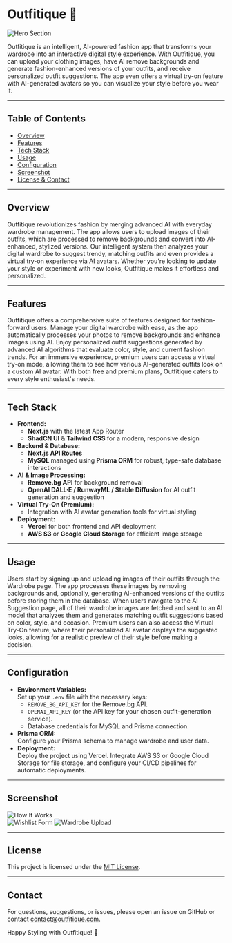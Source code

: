 # Outfitique 🚀

![Hero Section](https://res.cloudinary.com/dolcdkbkp/image/upload/v1744818586/Outfitique/ss1_xfujk4.png)

Outfitique is an intelligent, AI-powered fashion app that transforms your wardrobe into an interactive digital style experience. With Outfitique, you can upload your clothing images, have AI remove backgrounds and generate fashion-enhanced versions of your outfits, and receive personalized outfit suggestions. The app even offers a virtual try-on feature with AI-generated avatars so you can visualize your style before you wear it.

---

## Table of Contents

- [Overview](#overview)
- [Features](#features)
- [Tech Stack](#tech-stack)
- [Usage](#usage)
- [Configuration](#configuration)
- [Screenshot](#screenshot)
- [License & Contact](#license--contact)

---

## Overview

Outfitique revolutionizes fashion by merging advanced AI with everyday wardrobe management. The app allows users to upload images of their outfits, which are processed to remove backgrounds and convert into AI-enhanced, stylized versions. Our intelligent system then analyzes your digital wardrobe to suggest trendy, matching outfits and even provides a virtual try-on experience via AI avatars. Whether you're looking to update your style or experiment with new looks, Outfitique makes it effortless and personalized.

---

## Features

Outfitique offers a comprehensive suite of features designed for fashion-forward users. Manage your digital wardrobe with ease, as the app automatically processes your photos to remove backgrounds and enhance images using AI. Enjoy personalized outfit suggestions generated by advanced AI algorithms that evaluate color, style, and current fashion trends. For an immersive experience, premium users can access a virtual try-on mode, allowing them to see how various AI-generated outfits look on a custom AI avatar. With both free and premium plans, Outfitique caters to every style enthusiast's needs.

---

## Tech Stack

- **Frontend:**
  - **Next.js** with the latest App Router
  - **ShadCN UI** & **Tailwind CSS** for a modern, responsive design
- **Backend & Database:**
  - **Next.js API Routes**
  - **MySQL** managed using **Prisma ORM** for robust, type-safe database interactions
- **AI & Image Processing:**
  - **Remove.bg API** for background removal
  - **OpenAI DALL·E / RunwayML / Stable Diffusion** for AI outfit generation and suggestion
- **Virtual Try-On (Premium):**
  - Integration with AI avatar generation tools for virtual styling
- **Deployment:**
  - **Vercel** for both frontend and API deployment
  - **AWS S3** or **Google Cloud Storage** for efficient image storage

---

## Usage

Users start by signing up and uploading images of their outfits through the Wardrobe page. The app processes these images by removing backgrounds and, optionally, generating AI-enhanced versions of the outfits before storing them in the database. When users navigate to the AI Suggestion page, all of their wardrobe images are fetched and sent to an AI model that analyzes them and generates matching outfit suggestions based on color, style, and occasion. Premium users can also access the Virtual Try-On feature, where their personalized AI avatar displays the suggested looks, allowing for a realistic preview of their style before making a decision.

---

## Configuration

- **Environment Variables:**  
  Set up your `.env` file with the necessary keys:
  - `REMOVE_BG_API_KEY` for the Remove.bg API.
  - `OPENAI_API_KEY` (or the API key for your chosen outfit-generation service).
  - Database credentials for MySQL and Prisma connection.
- **Prisma ORM:**  
  Configure your Prisma schema to manage wardrobe and user data.
- **Deployment:**  
  Deploy the project using Vercel. Integrate AWS S3 or Google Cloud Storage for file storage, and configure your CI/CD pipelines for automatic deployments.

---

## Screenshot
  
![How It Works](https://res.cloudinary.com/dolcdkbkp/image/upload/v1744818580/Outfitique/ss2_leufoy.png)  
![Wishlist Form](https://res.cloudinary.com/dolcdkbkp/image/upload/v1744818577/Outfitique/ss4_crgu0b.png)
![Wardrobe Upload](https://res.cloudinary.com/dolcdkbkp/image/upload/v1744818578/Outfitique/ss3_sfnyix.png)

---

## License

This project is licensed under the [MIT License](LICENSE.txt).

---

## Contact

For questions, suggestions, or issues, please open an issue on GitHub or contact [contact@outfitique.com](mailto:contact@outfitique.com).

Happy Styling with Outfitique! 🚀
